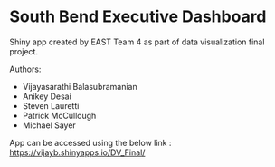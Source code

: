 # South Bend Executive Dashboard

Shiny app created by EAST Team 4 as part of data visualization final project.

Authors:  
* Vijayasarathi Balasubramanian  
* Anikey Desai  
* Steven Lauretti  
* Patrick McCullough  
* Michael Sayer  

App can be accessed using the below link :  
https://vijayb.shinyapps.io/DV_Final/
